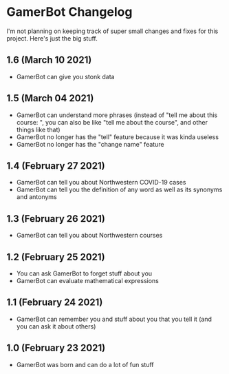 # GamerBot Changelog
I'm not planning on keeping track of super small changes and fixes for this project. Here's just the big stuff.

## 1.6 (March 10 2021)
- GamerBot can give you stonk data

## 1.5 (March 04 2021)
- GamerBot can understand more phrases (instead of "tell me about this course: <course>", you can also be like "tell me about the <course> course", and other things like that)
- GamerBot no longer has the "tell" feature because it was kinda useless
- GamerBot no longer has the "change name" feature

## 1.4 (February 27 2021)
- GamerBot can tell you about Northwestern COVID-19 cases
- GamerBot can tell you the definition of any word as well as its synonyms and antonyms

## 1.3 (February 26 2021)
- GamerBot can tell you about Northwestern courses

## 1.2 (February 25 2021)
- You can ask GamerBot to forget stuff about you
- GamerBot can evaluate mathematical expressions

## 1.1 (February 24 2021)
- GamerBot can remember you and stuff about you that you tell it (and you can ask it about others)

## 1.0 (February 23 2021)
- GamerBot was born and can do a lot of fun stuff
